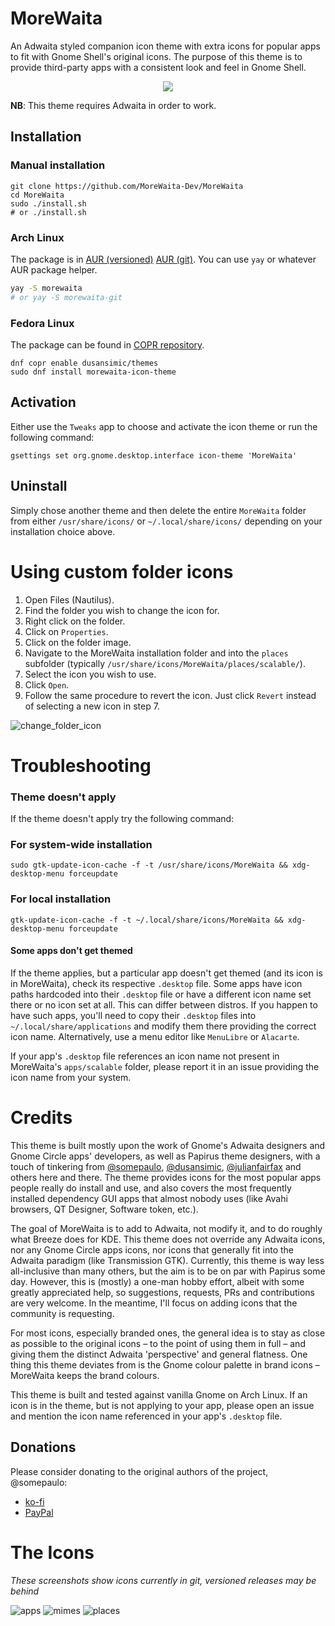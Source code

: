 # MoreWaita

An Adwaita styled companion icon theme with extra icons
for popular apps to fit with Gnome Shell's original icons.
The purpose of this theme is to provide third-party apps
with a consistent look and feel in Gnome Shell.

<p align="center">
    <img src="assets/morewaita-prev.png"/>
</p>

**NB**: This theme requires Adwaita in order to work.

## Installation

### Manual installation

```
git clone https://github.com/MoreWaita-Dev/MoreWaita
cd MoreWaita
sudo ./install.sh
# or ./install.sh
```

### Arch Linux

The package is in [AUR (versioned)](https://aur.archlinux.org/packages/morewaita)
[AUR (git)](https://aur.archlinux.org/packages/morewaita-git).
You can use `yay` or whatever AUR package helper.

```bash
yay -S morewaita
# or yay -S morewaita-git
```

### Fedora Linux

The package can be found in [COPR repository](https://copr.fedorainfracloud.org/coprs/dusansimic/themes).

```
dnf copr enable dusansimic/themes
sudo dnf install morewaita-icon-theme
```

## Activation

Either use the `Tweaks` app to choose and activate the icon
theme or run the following command:

```
gsettings set org.gnome.desktop.interface icon-theme 'MoreWaita'
```

## Uninstall

Simply chose another theme and then delete the entire
`MoreWaita` folder from either `/usr/share/icons/` or
`~/.local/share/icons/` depending on your installation choice above.

# Using custom folder icons

1. Open Files (Nautilus).
2. Find the folder you wish to change the icon for.
3. Right click on the folder.
4. Click on `Properties`.
5. Click on the folder image.
6. Navigate to the MoreWaita installation folder and into
the `places` subfolder (typically `/usr/share/icons/MoreWaita/places/scalable/`).
7. Select the icon you wish to use.
8. Click `Open`.
9. Follow the same procedure to revert the icon. Just click
`Revert` instead of selecting a new icon in step 7.

![change_folder_icon](assets/demo.png)

# Troubleshooting

### Theme doesn't apply

If the theme doesn't apply try the following command:

### For system-wide installation
`sudo gtk-update-icon-cache -f -t /usr/share/icons/MoreWaita && xdg-desktop-menu forceupdate`

### For local installation
`gtk-update-icon-cache -f -t ~/.local/share/icons/MoreWaita && xdg-desktop-menu forceupdate`

#### Some apps don't get themed

If the theme applies, but a particular app doesn't get
themed (and its icon is in MoreWaita), check its respective
`.desktop` file. Some apps have icon paths hardcoded into
their `.desktop` file or have a different icon name set
there or no icon set at all. This can differ between distros.
If you happen to have such apps, you'll need to copy their
`.desktop` files into `~/.local/share/applications` and
modify them there providing the correct icon name.
Alternatively, use a menu editor like `MenuLibre` or `Alacarte`.

If your app's `.desktop` file references an icon name not
present in MoreWaita's `apps/scalable` folder, please report
it in an issue providing the icon name from your system.

# Credits

This theme is built mostly upon the work of Gnome's Adwaita
designers and Gnome Circle apps' developers, as well as
Papirus theme designers,  with a touch of tinkering from
[@somepaulo](https://github.com/somepaulo), [@dusansimic](https://github.com/dusansimic),
[@julianfairfax](https://github.com/julianfairfax) and others
here and there. The theme provides icons for the most popular
apps people really do install and use, and also covers the most
frequently installed dependency GUI apps that almost nobody
uses (like Avahi browsers, QT Designer, Software token, etc.).

The goal of MoreWaita is to add to Adwaita, not modify it, and
to do roughly what Breeze does for KDE. This theme does not
override any Adwaita icons, nor any Gnome Circle apps icons,
nor icons that generally fit into the Adwaita paradigm (like
Transmission GTK). Currently, this theme is way less all-inclusive
than many others, but the aim is to be on par with Papirus
some day. However, this is (mostly) a one-man hobby effort,
albeit with some greatly appreciated help, so suggestions,
requests, PRs and contributions are very welcome. In the
meantime, I'll focus on adding icons that the community is requesting.

For most icons, especially branded ones, the general idea is
to stay as close as possible to the original icons – to the
point of using them in full – and giving them the distinct
Adwaita 'perspective' and general flatness. One thing this
theme deviates from is the Gnome colour palette in brand icons
– MoreWaita keeps the brand colours.

This theme is built and tested against vanilla Gnome on Arch
Linux. If an icon is in the theme, but is not applying to your
app, please open an issue and mention the icon name referenced
in your app's `.desktop` file.

## Donations

Please consider donating to the original authors of the
project, @somepaulo:

- [ko-fi](https://ko-fi.com/somepaulo)
- [PayPal](http://paypal.me/pfino/5)

# The Icons

_These screenshots show icons currently in git, versioned
releases may be behind_

![apps](assets/apps.png)
![mimes](assets/mimes.png)
![places](assets/places.png)
